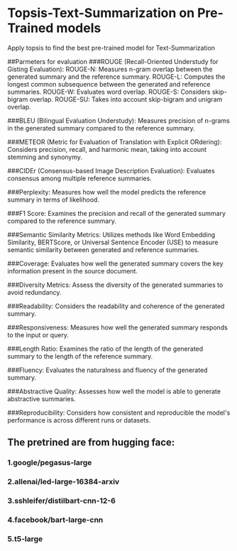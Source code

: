 # Topsis-Text-Summarization on Pre-Trained models
Apply topsis to find the best pre-trained model for Text-Summarization

##Parmeters for evaluation
###ROUGE (Recall-Oriented Understudy for Gisting Evaluation):
ROUGE-N: Measures n-gram overlap between the generated summary and the reference summary.
ROUGE-L: Computes the longest common subsequence between the generated and reference summaries.
ROUGE-W: Evaluates word overlap.
ROUGE-S: Considers skip-bigram overlap.
ROUGE-SU: Takes into account skip-bigram and unigram overlap.

###BLEU (Bilingual Evaluation Understudy):
Measures precision of n-grams in the generated summary compared to the reference summary.

###METEOR (Metric for Evaluation of Translation with Explicit ORdering):
Considers precision, recall, and harmonic mean, taking into account stemming and synonymy.

###CIDEr (Consensus-based Image Description Evaluation):
Evaluates consensus among multiple reference summaries.

###Perplexity:
Measures how well the model predicts the reference summary in terms of likelihood.

###F1 Score:
Examines the precision and recall of the generated summary compared to the reference summary.

###Semantic Similarity Metrics:
Utilizes methods like Word Embedding Similarity, BERTScore, or Universal Sentence Encoder (USE) to measure semantic similarity between generated and reference summaries.

###Coverage:
Evaluates how well the generated summary covers the key information present in the source document.

###Diversity Metrics:
Assess the diversity of the generated summaries to avoid redundancy.

###Readability:
Considers the readability and coherence of the generated summary.

###Responsiveness:
Measures how well the generated summary responds to the input or query.

###Length Ratio:
Examines the ratio of the length of the generated summary to the length of the reference summary.

###Fluency:
Evaluates the naturalness and fluency of the generated summary.

###Abstractive Quality:
Assesses how well the model is able to generate abstractive summaries.

###Reproducibility:
Considers how consistent and reproducible the model's performance is across different runs or datasets.

## The pretrined are from hugging face:
### 1.google/pegasus-large
### 2.allenai/led-large-16384-arxiv
### 3.sshleifer/distilbart-cnn-12-6
### 4.facebook/bart-large-cnn
### 5.t5-large


